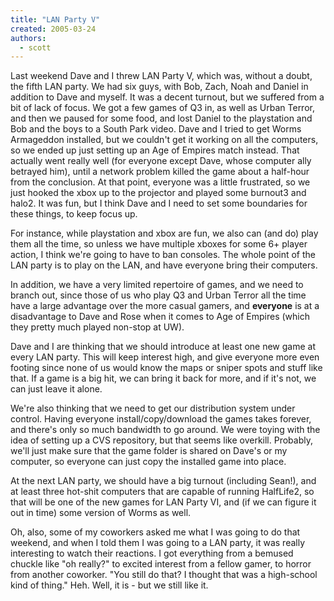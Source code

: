 ```yaml
---
title: "LAN Party V"
created: 2005-03-24
authors:
  - scott
---
```


Last weekend Dave and I threw LAN Party V, which was, without a doubt, the fifth LAN party. We had six guys, with Bob, Zach, Noah and Daniel in addition to Dave and myself. It was a decent turnout, but we suffered from a bit of lack of focus. We got a few games of Q3 in, as well as Urban Terror, and then we paused for some food, and lost Daniel to the playstation and Bob and the boys to a South Park video. Dave and I tried to get Worms Armageddon installed, but we couldn't get it working on all the computers, so we ended up just setting up an Age of Empires match instead. That actually went really well (for everyone except Dave, whose computer ally betrayed him), until a network problem killed the game about a half-hour from the conclusion. At that point, everyone was a little frustrated, so we just hooked the xbox up to the projector and played some burnout3 and halo2. It was fun, but I think Dave and I need to set some boundaries for these things, to keep focus up.

For instance, while playstation and xbox are fun, we also can (and do) play them all the time, so unless we have multiple xboxes for some 6+ player action, I think we're going to have to ban consoles. The whole point of the LAN party is to play on the LAN, and have everyone bring their computers.

In addition, we have a very limited repertoire of games, and we need to branch out, since those of us who play Q3 and Urban Terror all the time have a large advantage over the more casual gamers, and **everyone** is at a disadvantage to Dave and Rose when it comes to Age of Empires (which they pretty much played non-stop at UW).

Dave and I are thinking that we should introduce at least one new game at every LAN party. This will keep interest high, and give everyone more even footing since none of us would know the maps or sniper spots and stuff like that. If a game is a big hit, we can bring it back for more, and if it's not, we can just leave it alone.

We're also thinking that we need to get our distribution system under control. Having everyone install/copy/download the games takes forever, and there's only so much bandwidth to go around. We were toying with the idea of setting up a CVS repository, but that seems like overkill. Probably, we'll just make sure that the game folder is shared on Dave's or my computer, so everyone can just copy the installed game into place.

At the next LAN party, we should have a big turnout (including Sean!), and at least three hot-shit computers that are capable of running HalfLife2, so that will be one of the new games for LAN Party VI, and (if we can figure it out in time) some version of Worms as well.

Oh, also, some of my coworkers asked me what I was going to do that weekend, and when I told them I was going to a LAN party, it was really interesting to watch their reactions. I got everything from a bemused chuckle like "oh really?" to excited interest from a fellow gamer, to horror from another coworker. "You still do that? I thought that was a high-school kind of thing." Heh. Well, it is - but we still like it.
